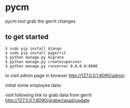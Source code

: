 # pycm
pycm tool grab the gerrit changes

## to get started

```
$ sudo pip install django
$ sudo pip install pygerrit
$ python manage.py migrate
$ python manage.py createsuperuser
$ python manage.py runserver 0.0.0.0:8090
```

to visit admin page in browser
  http://127.0.0.1:8090/admin

initial some employee data:

visit following link to grab data from gerrit
  http://127.0.0.1:8090/graber/asad/update 
